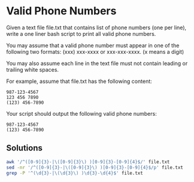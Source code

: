 # Valid Phone Numbers

Given a text file file.txt that contains list of phone numbers (one per line), write a one liner bash script to print all valid phone numbers.

You may assume that a valid phone number must appear in one of the following two formats: (xxx) xxx-xxxx or xxx-xxx-xxxx. (x means a digit)

You may also assume each line in the text file must not contain leading or trailing white spaces.

For example, assume that file.txt has the following content:
```
987-123-4567
123 456 7890
(123) 456-7890
```
Your script should output the following valid phone numbers:
```
987-123-4567
(123) 456-7890
```

## Solutions
```bash
awk '/^([0-9]{3}-|\([0-9]{3}\) )[0-9]{3}-[0-9]{4}$/' file.txt
sed -nr '/^([0-9]{3}-|\([0-9]{3}\) )[0-9]{3}-[0-9]{4}$/p' file.txt
grep -P '^(\d{3}-|\(\d{3}\) )\d{3}-\d{4}$' file.txt
```
